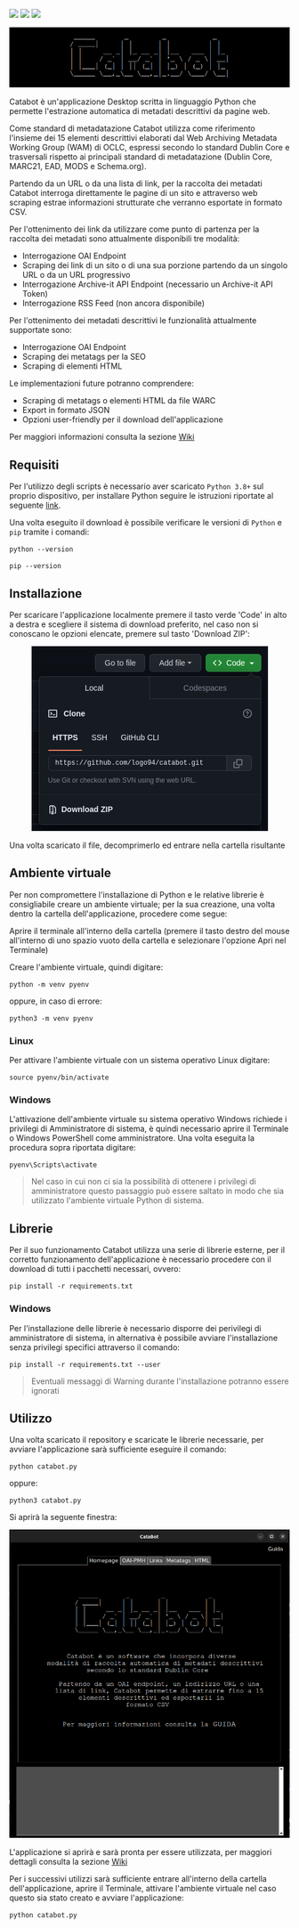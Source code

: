 ![](https://img.shields.io/badge/Python-3.8%2B-green.svg)
![](https://img.shields.io/badge/Schema-DublinCore-violet.svg)
![](https://img.shields.io/badge/Export-CSV-orange.svg)

<p align="center">
  <img src="https://github.com/logo94/catabot/blob/main/img/logo.png" />
</p>

Catabot è un'applicazione Desktop scritta in linguaggio Python che permette l'estrazione automatica di metadati descrittivi da pagine web.

Come standard di metadatazione Catabot utilizza come riferimento l'insieme dei 15 elementi descrittivi elaborati dal Web Archiving Metadata Working Group (WAM) di OCLC, espressi secondo lo standard Dublin Core e trasversali rispetto ai principali standard di metadatazione (Dublin Core, MARC21, EAD, MODS e Schema.org).

Partendo da un URL o da una lista di link, per la raccolta dei metadati Catabot interroga direttamente le pagine di un sito e attraverso web scraping estrae informazioni strutturate che verranno esportate in formato CSV.

Per l'ottenimento dei link da utilizzare come punto di partenza per la raccolta dei metadati sono attualmente disponibili tre modalità:
* Interrogazione OAI Endpoint
* Scraping dei link di un sito o di una sua porzione partendo da un singolo URL o da un URL progressivo
* Interrogazione Archive-it API Endpoint (necessario un Archive-it API Token)
* Interrogazione RSS Feed (non ancora disponibile)

Per l'ottenimento dei metadati descrittivi le funzionalità attualmente supportate sono:
* Interrogazione OAI Endpoint
* Scraping dei metatags per la SEO
* Scraping di elementi HTML

Le implementazioni future potranno comprendere:
* Scraping di metatags o elementi HTML da file WARC
* Export in formato JSON
* Opzioni user-friendly per il download dell'applicazione

Per maggiori informazioni consulta la sezione [Wiki](https://github.com/logo94/catabot/wiki)

## Requisiti ##
Per l'utilizzo degli scripts è necessario aver scaricato `Python 3.8+` sul proprio dispositivo, per installare Python seguire le istruzioni riportate al seguente [link](https://www.python.org/downloads/).

Una volta eseguito il download è possibile verificare le versioni di `Python` e `pip` tramite i comandi:

```
python --version
```
```
pip --version
```

## Installazione ##
Per scaricare l'applicazione localmente premere il tasto verde 'Code' in alto a destra e scegliere il sistema di download preferito, nel caso non si conoscano le opzioni elencate, premere sul tasto 'Download ZIP':

<p align="center">
  <img src="https://github.com/logo94/catabot/blob/main/img/catabot-download.png" />
</p>

Una volta scaricato il file, decomprimerlo ed entrare nella cartella risultante

## Ambiente virtuale ##
Per non compromettere l'installazione di Python e le relative librerie è consigliabile creare un ambiente virtuale; per la sua creazione, una volta dentro la cartella dell'applicazione, procedere come segue:

Aprire il terminale all'interno della cartella (premere il tasto destro del mouse all'interno di uno spazio vuoto della cartella e selezionare l'opzione Apri nel Terminale)

Creare l'ambiente virtuale, quindi digitare:
```
python -m venv pyenv
```
oppure, in caso di errore:
```
python3 -m venv pyenv
```

### Linux
Per attivare l'ambiente virtuale con un sistema operativo Linux digitare:
```
source pyenv/bin/activate
```
### Windows
L'attivazione dell'ambiente virtuale su sistema operativo Windows richiede i privilegi di Amministratore di sistema, è quindi necessario aprire il Terminale o Windows PowerShell come amministratore. Una volta eseguita la procedura sopra riportata digitare:
```
pyenv\Scripts\activate
```

>Nel caso in cui non ci sia la possibilità di ottenere i privilegi di amministratore questo passaggio può essere saltato in modo che sia utilizzato l'ambiente virtuale Python di sistema.

## Librerie ##
Per il suo funzionamento Catabot utilizza una serie di librerie esterne, per il corretto funzionamento dell'applicazione è necessario procedere con il download di tutti i pacchetti necessari, ovvero:

```
pip install -r requirements.txt
```
### Windows
Per l'installazione delle librerie è necessario disporre dei perivilegi di amministratore di sistema, in alternativa è possibile avviare l'installazione senza privilegi specifici attraverso il comando:
```
pip install -r requirements.txt --user
```
> Eventuali messaggi di Warning durante l'installazione potranno essere ignorati



## Utilizzo ##
Una volta scaricato il repository e scaricate le librerie necessarie, per avviare l'applicazione sarà sufficiente eseguire il comando:
```
python catabot.py
```
oppure:
```
python3 catabot.py
```
Si aprirà la seguente finestra:

<p align="center">
  <img src="https://github.com/logo94/catabot/blob/main/img/screen.png" />
</p>

L'applicazione si aprirà e sarà pronta per essere utilizzata, per maggiori dettagli consulta la sezione [Wiki](https://github.com/logo94/catabot/wiki)

Per i successivi utilizzi sarà sufficiente entrare all'interno della cartella dell'applicazione, aprire il Terminale, attivare l'ambiente virtuale nel caso questo sia stato creato e avviare l'applicazione:
```
python catabot.py
```
